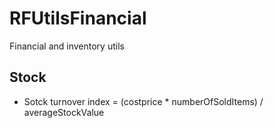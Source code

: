 # RFUtilsFinancial
Financial and inventory utils

## Stock

- Sotck turnover index = (costprice * numberOfSoldItems) / averageStockValue
